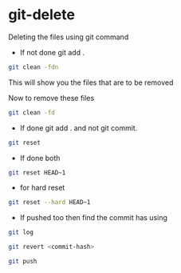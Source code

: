 # git-delete
Deleting the files using git command

* If not done git add .
```bash
git clean -fdn
```
This will show you the files that are to be removed

Now to remove these files
```bash
git clean -fd
```
* If done git add . and not git commit.
```bash
git reset
```

* If done both
```bash
git reset HEAD~1
```
* for hard reset
```bash
git reset --hard HEAD~1
```
* If pushed too then 
find the commit has using
```bash
git log
```
```bash
git revert <commit-hash>
```
```bash
git push
```
